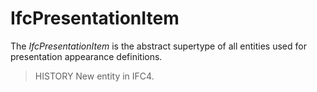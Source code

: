 # IfcPresentationItem

The _IfcPresentationItem_ is the abstract supertype of all entities used for presentation appearance definitions.<!-- end of definition -->

> HISTORY  New entity in IFC4.
